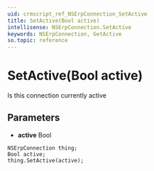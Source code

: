 ```yaml
---
uid: crmscript_ref_NSErpConnection_SetActive
title: SetActive(Bool active)
intellisense: NSErpConnection.SetActive
keywords: NSErpConnection, GetActive
so.topic: reference
---
```


# SetActive(Bool active)

Is this connection currently active

## Parameters

* **active** Bool

```crmscript
NSErpConnection thing;
Bool active;
thing.SetActive(active);
```

